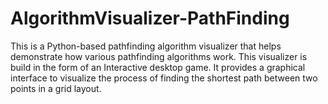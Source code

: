 # AlgorithmVisualizer-PathFinding
This is a Python-based pathfinding algorithm visualizer that helps demonstrate how various pathfinding algorithms work. This visualizer is build in the form of an Interactive desktop game. It provides a graphical interface to visualize the process of finding the shortest path between two points in a grid layout.
